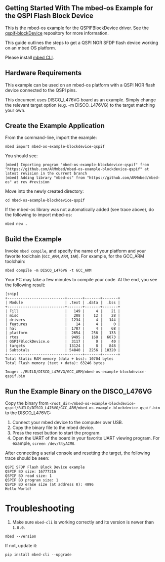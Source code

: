 ## Getting Started With The mbed-os Example for the QSPI Flash Block Device

This is the mbed-os example for the QSPIFBlockDevice driver.
See the [qspif-blockDevice](https://github.com/ARMmbed/qspif-blockDevice) repository for more information.

This guide outlines the steps to get a QSPI NOR SFDP flash device working on an mbed OS platform.

Please install [mbed CLI](https://github.com/ARMmbed/mbed-cli#installing-mbed-cli).

## Hardware Requirements

This example can be used on an mbed-os platform with a QSPI NOR flash device connected to the QSPI pins.

This document uses DISCO_L476VG board as an example. Simply change the relevant target option (e.g. -m DISCO_L476VG) to the target matching your own.

## Create the Example Application

From the command-line, import the example:

```
mbed import mbed-os-example-blockdevice-qspif
```

You should see:

	[mbed] Importing program "mbed-os-example-blockdevice-qspif" from "https://github.com/ARMmbed/mbed-os-example-blockdevice-qspif" at latest revision in the current branch
	[mbed] Adding library "mbed-os" from "https://github.com/ARMmbed/mbed-os" at rev #revision

Move into the newly created directory:

```
cd mbed-os-example-blockdevice-qspif
```

If the mbed-os library was not automatically added (see trace above), do the following to import mbed-os:

```
mbed new .
```


## Build the Example

Invoke `mbed compile`, and specify the name of your platform and your favorite toolchain (`GCC_ARM`, `ARM`, `IAR`). For example, for the GCC_ARM toolchain:

```
mbed compile -m DISCO_L476VG -t GCC_ARM
```

Your PC may take a few minutes to compile your code. At the end, you see the following result:

	[snip]
	+--------------------------+-------+-------+-------+
	| Module                   | .text | .data |  .bss |
	+--------------------------+-------+-------+-------+
	| Fill                     |   149 |     4 |    21 |
	| misc                     |   208 |    12 |    28 |
	| drivers                  |  1234 |     4 |   144 |
	| features                 |    14 |     4 |     0 |
	| hal                      |  1707 |     4 |    68 |
	| platform                 |  2654 |   256 |   133 |
	| rtos                     |  9495 |   168 |  6073 |
	| QSPIFBlockDevice.o       |  3117 |     0 |    40 |
	| targets                  | 13124 |     8 |   848 |
	| Subtotals                | 54840 |  2256 | 10320 |
	+--------------------------+-------+-------+-------+
	Total Static RAM memory (data + bss): 10704 bytes
	Total Flash memory (text + data): 63246 bytes

	Image: ./BUILD/DISCO_L476VG/GCC_ARM/mbed-os-example-blockdevice-qspif.bin


## <a name="run-the-example-binary-on-the-DISCO_L476VG"></a> Run the Example Binary on the DISCO_L476VG

Copy the binary from `<root_dir>/mbed-os-example-blockdevice-qspif/BUILD/DISCO_L476VG/GCC_ARM/mbed-os-example-blockdevice-qspif.bin` to the DISCO_L476VG:

1. Connect your mbed device to the computer over USB.
1. Copy the binary file to the mbed device.
1. Press the reset button to start the program.
1. Open the UART of the board in your favorite UART viewing program. For example, `screen /dev/ttyACM0`.

After connecting a serial console and resetting the target, the following trace should be seen:

	QSPI SFDP Flash Block Device example
	QSPIF BD size: 16777216
	QSPIF BD read size: 1
	QSPIF BD program size: 1
	QSPIF BD erase size (at address 0): 4096
	Hello World!

# Troubleshooting

1. Make sure `mbed-cli` is working correctly and its version is newer than `1.0.0`.

 ```
 mbed --version
 ```

 If not, update it:

 ```
 pip install mbed-cli --upgrade
 ```
